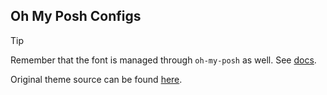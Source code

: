 ## Oh My Posh Configs

> [!TIP]
> Remember that the font is managed through `oh-my-posh` as well.
> See [docs](https://ohmyposh.dev/docs/installation/fonts).

Original theme source can be found [here](https://raw.githubusercontent.com/JanDeDobbeleer/oh-my-posh/refs/heads/main/themes/catppuccin.omp.json).
